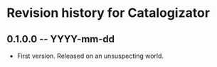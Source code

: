 # Revision history for Catalogizator

## 0.1.0.0 -- YYYY-mm-dd

* First version. Released on an unsuspecting world.

